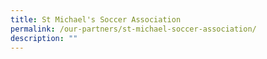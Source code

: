 ```yaml
---
title: St Michael's Soccer Association
permalink: /our-partners/st-michael-soccer-association/
description: ""
---
```

